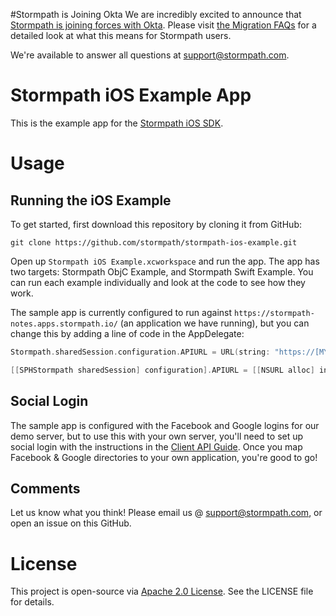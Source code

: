 #Stormpath is Joining Okta
We are incredibly excited to announce that [Stormpath is joining forces with Okta](https://stormpath.com/blog/stormpaths-new-path?utm_source=github&utm_medium=readme&utm-campaign=okta-announcement). Please visit [the Migration FAQs](https://stormpath.com/oktaplusstormpath?utm_source=github&utm_medium=readme&utm-campaign=okta-announcement) for a detailed look at what this means for Stormpath users.

We're available to answer all questions at [support@stormpath.com](mailto:support@stormpath.com).

# Stormpath iOS Example App

This is the example app for the [Stormpath iOS SDK](https://github.com/stormpath/stormpath-sdk-ios).

# Usage

## Running the iOS Example

To get started, first download this repository by cloning it from GitHub: 

```git
git clone https://github.com/stormpath/stormpath-ios-example.git
```

Open up `Stormpath iOS Example.xcworkspace` and run the app. The app has two targets: Stormpath ObjC Example, and Stormpath Swift Example. You can run each example individually and look at the code to see how they work. 

The sample app is currently configured to run against `https://stormpath-notes.apps.stormpath.io/` (an application we have running), but you can change this by adding a line of code in the AppDelegate:

```Swift
Stormpath.sharedSession.configuration.APIURL = URL(string: "https://[MYAPP].apps.stormpath.io/")!
```

```Objective-C
[[SPHStormpath sharedSession] configuration].APIURL = [[NSURL alloc] initWithString:@"https://[MYAPP].apps.stormpath.io"];
```

## Social Login

The sample app is configured with the Facebook and Google logins for our demo server, but to use this with your own server, you'll need to set up social login with the instructions in the [Client API Guide](https://docs.stormpath.com/client-api/product-guide/latest/social_login.html#before-you-start). Once you map Facebook & Google directories to your own application, you're good to go! 

## Comments

Let us know what you think! Please email us @ support@stormpath.com, or open an issue on this GitHub.

# License

This project is open-source via [Apache 2.0 License](http://www.apache.org/licenses/LICENSE-2.0). See the LICENSE file for details.